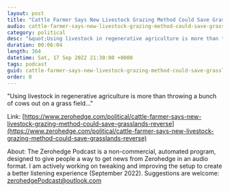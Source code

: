 ```yaml
---
layout: post
title: "Cattle Farmer Says New Livestock Grazing Method Could Save Grasslands, Reverse Desertification"
audio: cattle-farmer-says-new-livestock-grazing-method-could-save-grasslands-reverse-0
category: political
desc: "&quot;Using livestock in regenerative agriculture is more than throwing a bunch of cows out on a grass field...&quot;"
duration: 00:06:04
length: 364
datetime: Sat, 17 Sep 2022 21:30:00 +0000
tags: podcast
guid: cattle-farmer-says-new-livestock-grazing-method-could-save-grasslands-reverse-0
order: 0
---
```

&quot;Using livestock in regenerative agriculture is more than throwing a bunch of cows out on a grass field...&quot;

Link: [https://www.zerohedge.com/political/cattle-farmer-says-new-livestock-grazing-method-could-save-grasslands-reverse](https://www.zerohedge.com/political/cattle-farmer-says-new-livestock-grazing-method-could-save-grasslands-reverse)

About: The Zerohedge Podcast is a non-commercial, automated program, designed to give people a way to get news from Zerohedge in an audio format.  I am actively working on tweaking and improving the setup to create a better listening experience (September 2022).  Suggestions are welcome: [zerohedgePodcast@outlook.com](mailto:zerohedgePodcast@outlook.com)